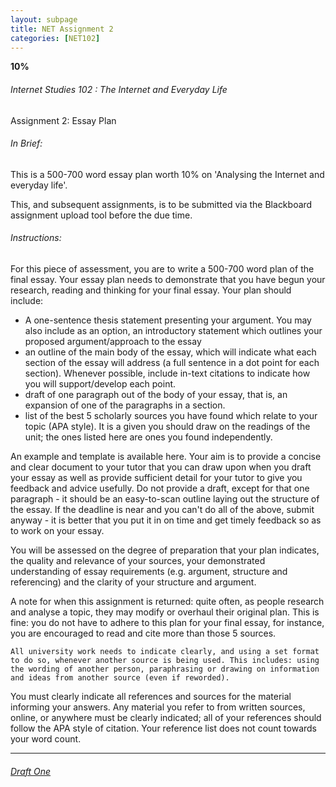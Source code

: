 ```yaml
---
layout: subpage
title: NET Assignment 2
categories: [NET102]
---
```

**10%**

###### Internet Studies 102 : The Internet and Everyday Life
  
Assignment 2: Essay Plan

###### In Brief:

This is a 500-700 word essay plan worth 10% on 'Analysing the Internet and everyday life'.

This, and subsequent assignments, is to be submitted via the Blackboard assignment upload tool before the due time.

###### Instructions:

For this piece of assessment, you are to write a 500-700 word plan of the final essay.
 Your essay plan needs to demonstrate that you have begun your research, reading and thinking for your final
 essay. Your plan should include:
- A one-sentence thesis statement presenting your argument. You may also include as an option, an introductory statement which outlines your proposed argument/approach to the essay
- an outline of the main body of the essay, which will indicate what each section of the essay will address (a full sentence in a dot point for each section). Whenever possible, include in-text citations to indicate how you will support/develop each point.
- draft of one paragraph out of the body of your essay, that is, an expansion of one of the paragraphs in a section.
- list of the best 5 scholarly sources you have found which relate to your topic (APA style). It is a given you should draw on the readings of the unit; the ones listed here are ones you found independently.

An example and template is available here. Your aim is to provide a concise and clear document to your tutor that you can draw upon when you draft your essay as well as provide sufficient detail for your tutor to give you feedback and advice usefully. Do not provide a draft, except for that one paragraph - it should be an easy-to-scan outline laying out the structure of the essay. If the deadline is near and you can't do all of the above, submit anyway - it is better that you put it in on time and get timely feedback so as to work on your essay.

You will be assessed on the degree of preparation that your plan indicates, the quality and relevance of your sources, your demonstrated understanding of essay requirements (e.g. argument, structure and referencing) and the clarity of your structure and argument.

A note for when this assignment is returned: quite often, as people research and analyse a topic, they may modify or overhaul their original plan. This is fine: you do not have to adhere to this plan for your final essay, for instance, you are encouraged to read and cite more than those 5 sources.

```
All university work needs to indicate clearly, and using a set format to do so, whenever another source is being used. This includes: using the wording of another person, paraphrasing or drawing on information and ideas from another source (even if reworded).
```

You must clearly indicate all references and sources for the material informing your answers. Any material you refer to from written sources, online, or anywhere must be clearly indicated; all of your references should follow the APA style of citation. Your reference list does not count towards your word count.

---
###### [Draft One](uni/net102/a2/d1/)
